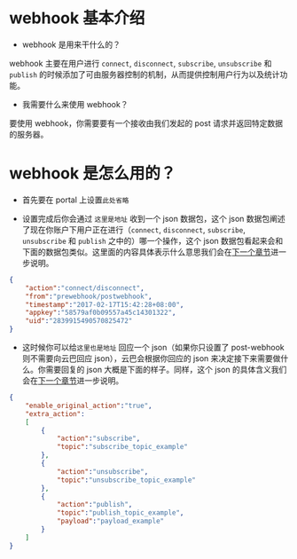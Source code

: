 # webhook 基本介绍

* webhook 是用来干什么的？

webhook 主要在用户进行 `connect`, `disconnect`, `subscribe`, `unsubscribe` 和 `publish` 的时候添加了可由服务器控制的机制，从而提供控制用户行为以及统计功能。

* 我需要什么来使用 webhook？

要使用 webhook，你需要要有一个接收由我们发起的 post 请求并返回特定数据的服务器。

# webhook 是怎么用的？

* 首先要在 portal 上设置`此处省略`

* 设置完成后你会通过 `这里是地址` 收到一个 json 数据包，这个 json 数据包阐述了现在你账户下用户正在进行（`connect`, `disconnect`, `subscribe`, `unsubscribe` 和 `publish` 之中的）哪一个操作，这个 json 数据包看起来会和下面的数据包类似。这里面的内容具体表示什么意思我们会在[下一个章节](#hook)进一步说明。

```json
{
    "action":"connect/disconnect",
    "from":"prewebhook/postwebhook",
    "timestamp":"2017-02-17T15:42:28+08:00",
    "appkey":"58579af0b09557a45c14301322",
    "uid":"2839915490570825472"
}
```

* 这时候你可以给`这里也是地址` 回应一个 json（如果你只设置了 post-webhook 则不需要向云巴回应 json），云巴会根据你回应的 json 来决定接下来需要做什么。你需要回复的 json 大概是下面的样子。同样，这个 json 的具体含义我们会在[下一个章节](#hook)进一步说明。

```json
{
    "enable_original_action":"true",
    "extra_action":
    [
        {
            "action":"subscribe",
            "topic":"subscribe_topic_example"
        },
        {
            "action":"unsubscribe",
            "topic":"unsubscribe_topic_example"
        },
        {
            "action":"publish",
            "topic":"publish_topic_example",
            "payload":"payload_example"
        }
    ]
}
```